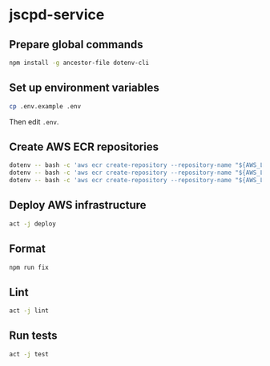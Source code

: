 # jscpd-service

## Prepare global commands

```bash
npm install -g ancestor-file dotenv-cli
```

## Set up environment variables

```bash
cp .env.example .env
```

Then edit `.env`.

## Create AWS ECR repositories

```bash
dotenv -- bash -c 'aws ecr create-repository --repository-name "${AWS_LAMBDA_ENQUEUE_FUNCTION_NAME}" --image-scanning-configuration scanOnPush=true'
dotenv -- bash -c 'aws ecr create-repository --repository-name "${AWS_LAMBDA_GENERATE_SITEMAP_FUNCTION_NAME}" --image-scanning-configuration scanOnPush=true'
dotenv -- bash -c 'aws ecr create-repository --repository-name "${AWS_LAMBDA_REPORT_FUNCTION_NAME}" --image-scanning-configuration scanOnPush=true'
```

## Deploy AWS infrastructure

```bash
act -j deploy
```

## Format

```bash
npm run fix
```

## Lint

```bash
act -j lint
```

## Run tests

```bash
act -j test
```
